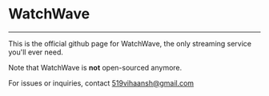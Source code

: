 # WatchWave
---
This is the official github page for WatchWave, the only streaming service you'll ever need.

Note that WatchWave is **not** open-sourced anymore.

For issues or inquiries, contact 519vihaansh@gmail.com
